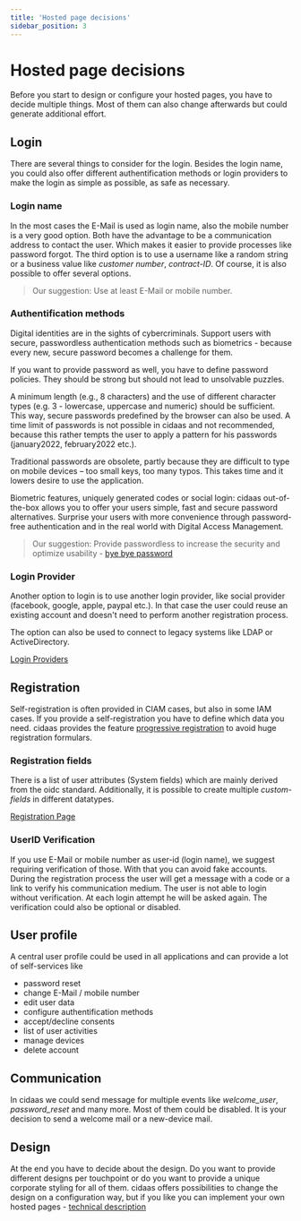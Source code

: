 ```yaml
---
title: 'Hosted page decisions'
sidebar_position: 3
---
```


# Hosted page decisions

Before you start to design or configure your hosted pages, you have to decide multiple things. Most of them can also change afterwards but could generate additional effort.

## Login

There are several things to consider for the login. Besides the login name, you could also offer different authentification methods or login providers to make the login as simple as possible, as safe as necessary.

### Login name

In the most cases the E-Mail is used as login name, also the mobile number is a very good option. Both have the advantage to be a communication address to contact the user. Which makes it easier to provide processes like password forgot. The third option is to use a username like a random string or a business value like *customer number*, *contract-ID*. Of course, it is also possible to offer several options.

<!--
theme: success
-->
> Our suggestion: Use at least E-Mail or mobile number.

### Authentification methods

Digital identities are in the sights of cybercriminals. Support users with secure, passwordless authentication methods such as biometrics - because every new, secure password becomes a challenge for them.

If you want to provide password as well, you have to define password policies. They should be strong but should not lead to unsolvable puzzles.

A minimum length (e.g., 8 characters) and the use of different character types (e.g. 3 - lowercase, uppercase and numeric) should be sufficient. This way, secure passwords predefined by the browser can also be used. A time limit of passwords is not possible in cidaas and not recommended, because this rather tempts the user to apply a pattern for his passwords (january2022, february2022 etc.).

Traditional passwords are obsolete, partly because they are difficult to type on mobile devices – too small keys, too many typos. This takes time and it lowers desire to use the application.

Biometric features, uniquely generated codes or social login: cidaas out-of-the-box allows you to offer your users simple, fast and secure password alternatives. Surprise your users with more convenience through password-free authentication and in the real world with Digital Access Management.


<!--
theme: success
-->
> Our suggestion: Provide passwordless to increase the security and optimize usability - [bye bye password](https://www.tschuesspasswort.de/)

### Login Provider

Another option to login is to use another login provider, like social provider (facebook, google, apple, paypal etc.). In that case the user could reuse an existing account and doesn't need to perform another registration process.

The option can also be used to connect to legacy systems like LDAP or ActiveDirectory.

[Login Providers](https://docs.cidaas.com/docs/cidaas-iam/6468645cb81b0-login-providers)

## Registration

Self-registration is often provided in CIAM cases, but also in some IAM cases. If you provide a self-registration you have to define which data you need. cidaas provides the feature [progressive registration](https://docs.cidaas.com/docs/cidaas-iam/4e18d0d35d9ee-progressive-registration) to avoid huge registration formulars.

### Registration fields

There is a list of user attributes (System fields) which are mainly derived from the oidc standard. Additionally, it is possible to create multiple *custom-fields* in different datatypes.

[Registration Page](https://docs.cidaas.com/docs/cidaas-iam/480b608de7257-registration-page)

### UserID Verification

If you use E-Mail or mobile number as user-id (login name), we suggest requiring verification of those. With that you can avoid fake accounts. During the registration process the user will get a message with a code or a link to verify his communication medium. The user is not able to login without verification. At each login attempt he will be asked again. The verification could also be optional or disabled.

## User profile

A central user profile could be used in all applications and can provide a lot of self-services like

- password reset
- change E-Mail / mobile number
- edit user data
- configure authentification methods
- accept/decline consents
- list of user activities
- manage devices
- delete account

## Communication

In cidaas we could send message for multiple events like *welcome_user*, *password_reset* and many more. Most of them could be disabled. It is your decision to send a welcome mail or a new-device mail.

## Design

At the end you have to decide about the design. Do you want to provide different designs per touchpoint or do you want to provide a unique corporate styling for all of them. cidaas offers possibilities to change the design on a configuration way, but if you like you can implement your own hosted pages - [technical description](https://docs.cidaas.com/docs/cidaas-iam/1113d2a427e98-hosted-pages-webapp-technical-description#hosted-pages-webapp---technical-description)

